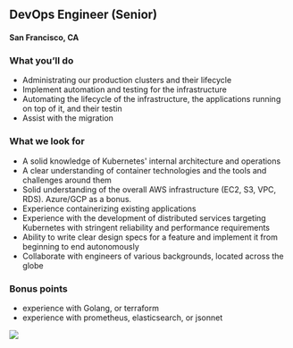 ## DevOps Engineer (Senior)
#### San Francisco, CA

### What you’ll do
+	Administrating our production clusters and their lifecycle
+	Implement automation and testing for the infrastructure  
+	Automating the lifecycle of the infrastructure, the applications running on top of it, and their testin
+	Assist with the migration  

### What we look for
+	A solid knowledge of Kubernetes' internal architecture and operations 
+	A clear understanding of container technologies and the tools and challenges around them
+	Solid understanding of the overall AWS infrastructure (EC2, S3, VPC, RDS). Azure/GCP as a bonus.
+	Experience containerizing existing applications
+	Experience with the development of distributed services targeting Kubernetes with stringent reliability and performance requirements
+	Ability to write clear design specs for a feature and implement it from beginning to end autonomously
+	Collaborate with engineers of various backgrounds, located across the globe

### Bonus points
+	experience with Golang, or terraform  
+	experience with prometheus, elasticsearch, or jsonnet


[<img src='https://dabuttonfactory.com/button.png?t=Learn+More&f=Calibri-Bold&ts=24&tc=fff&hp=20&vp=8&c=5&bgt=unicolored&bgc=29aafe'>](https://letsrockit.co/job/qml0tuvy-devops-engineer-senior)
